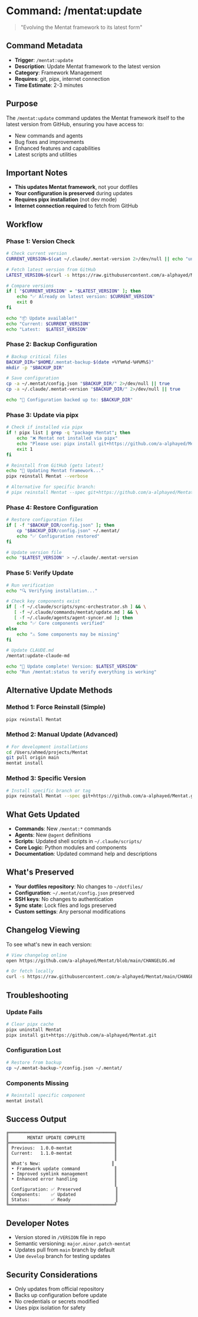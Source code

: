 # Command: /mentat:update

> "Evolving the Mentat framework to its latest form"

## Command Metadata

- **Trigger**: `/mentat:update`
- **Description**: Update Mentat framework to the latest version
- **Category**: Framework Management
- **Requires**: git, pipx, internet connection
- **Time Estimate**: 2-3 minutes

## Purpose

The `/mentat:update` command updates the Mentat framework itself to the latest version from GitHub, ensuring you have access to:
- New commands and agents
- Bug fixes and improvements  
- Enhanced features and capabilities
- Latest scripts and utilities

## Important Notes

- **This updates Mentat framework**, not your dotfiles
- **Your configuration is preserved** during updates
- **Requires pipx installation** (not dev mode)
- **Internet connection required** to fetch from GitHub

## Workflow

### Phase 1: Version Check

```bash
# Check current version
CURRENT_VERSION=$(cat ~/.claude/.mentat-version 2>/dev/null || echo "unknown")

# Fetch latest version from GitHub
LATEST_VERSION=$(curl -s https://raw.githubusercontent.com/a-alphayed/Mentat/main/VERSION)

# Compare versions
if [ "$CURRENT_VERSION" = "$LATEST_VERSION" ]; then
    echo "✅ Already on latest version: $CURRENT_VERSION"
    exit 0
fi

echo "📦 Update available!"
echo "Current: $CURRENT_VERSION"
echo "Latest:  $LATEST_VERSION"
```

### Phase 2: Backup Configuration

```bash
# Backup critical files
BACKUP_DIR="$HOME/.mentat-backup-$(date +%Y%m%d-%H%M%S)"
mkdir -p "$BACKUP_DIR"

# Save configuration
cp -a ~/.mentat/config.json "$BACKUP_DIR/" 2>/dev/null || true
cp -a ~/.claude/.mentat-version "$BACKUP_DIR/" 2>/dev/null || true

echo "💾 Configuration backed up to: $BACKUP_DIR"
```

### Phase 3: Update via pipx

```bash
# Check if installed via pipx
if ! pipx list | grep -q "package Mentat"; then
    echo "❌ Mentat not installed via pipx"
    echo "Please use: pipx install git+https://github.com/a-alphayed/Mentat.git"
    exit 1
fi

# Reinstall from GitHub (gets latest)
echo "🔄 Updating Mentat framework..."
pipx reinstall Mentat --verbose

# Alternative for specific branch:
# pipx reinstall Mentat --spec git+https://github.com/a-alphayed/Mentat.git@develop
```

### Phase 4: Restore Configuration

```bash
# Restore configuration files
if [ -f "$BACKUP_DIR/config.json" ]; then
    cp "$BACKUP_DIR/config.json" ~/.mentat/
    echo "✅ Configuration restored"
fi

# Update version file
echo "$LATEST_VERSION" > ~/.claude/.mentat-version
```

### Phase 5: Verify Update

```bash
# Run verification
echo "🔍 Verifying installation..."

# Check key components exist
if [ -f ~/.claude/scripts/sync-orchestrator.sh ] && \
   [ -f ~/.claude/commands/mentat/update.md ] && \
   [ -f ~/.claude/agents/agent-syncer.md ]; then
    echo "✅ Core components verified"
else
    echo "⚠️ Some components may be missing"
fi

# Update CLAUDE.md
/mentat:update-claude-md

echo "🎉 Update complete! Version: $LATEST_VERSION"
echo "Run /mentat:status to verify everything is working"
```

## Alternative Update Methods

### Method 1: Force Reinstall (Simple)
```bash
pipx reinstall Mentat
```

### Method 2: Manual Update (Advanced)
```bash
# For development installations
cd /Users/ahmed/projects/Mentat
git pull origin main
mentat install
```

### Method 3: Specific Version
```bash
# Install specific branch or tag
pipx reinstall Mentat --spec git+https://github.com/a-alphayed/Mentat.git@v1.1.0
```

## What Gets Updated

- **Commands**: New `/mentat:*` commands
- **Agents**: New `@agent` definitions  
- **Scripts**: Updated shell scripts in `~/.claude/scripts/`
- **Core Logic**: Python modules and components
- **Documentation**: Updated command help and descriptions

## What's Preserved

- **Your dotfiles repository**: No changes to `~/dotfiles/`
- **Configuration**: `~/.mentat/config.json` preserved
- **SSH keys**: No changes to authentication
- **Sync state**: Lock files and logs preserved
- **Custom settings**: Any personal modifications

## Changelog Viewing

To see what's new in each version:

```bash
# View changelog online
open https://github.com/a-alphayed/Mentat/blob/main/CHANGELOG.md

# Or fetch locally
curl -s https://raw.githubusercontent.com/a-alphayed/Mentat/main/CHANGELOG.md | head -30
```

## Troubleshooting

### Update Fails
```bash
# Clear pipx cache
pipx uninstall Mentat
pipx install git+https://github.com/a-alphayed/Mentat.git
```

### Configuration Lost
```bash
# Restore from backup
cp ~/.mentat-backup-*/config.json ~/.mentat/
```

### Components Missing
```bash
# Reinstall specific component
mentat install
```

## Success Output

```
╔════════════════════════════════════════╗
║       MENTAT UPDATE COMPLETE           ║
╠════════════════════════════════════════╣
║ Previous:  1.0.0-mentat                ║
║ Current:   1.1.0-mentat                ║
║                                        ║
║ What's New:                           ║
║ • Framework update command             ║  
║ • Improved symlink management          ║
║ • Enhanced error handling              ║
║                                        ║
║ Configuration: ✅ Preserved             ║
║ Components:    ✅ Updated               ║
║ Status:        ✅ Ready                 ║
╚════════════════════════════════════════╝
```

## Developer Notes

- Version stored in `/VERSION` file in repo
- Semantic versioning: `major.minor.patch-mentat`
- Updates pull from `main` branch by default
- Use `develop` branch for testing updates

## Security Considerations

- Only updates from official repository
- Backs up configuration before update
- No credentials or secrets modified
- Uses pipx isolation for safety